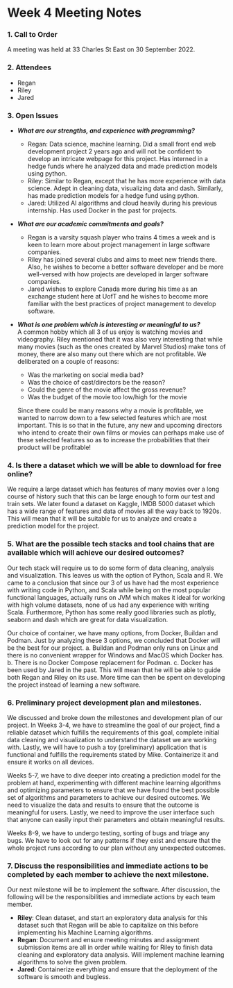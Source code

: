 # Week 4 Meeting Notes

### 1. Call to Order

A meeting was held at 33 Charles St East on 30 September 2022.

### 2. Attendees
* Regan
* Riley
* Jared

### 3. Open Issues
* ***What are our strengths, and experience with programming?***
    * Regan: Data science, machine learning. Did a small front end web development project 2 years ago and will not be confident to develop an intricate webpage for this project. Has interned in a hedge funds where he analyzed data and made prediction models using python.
    * Riley: Similar to Regan, except that he has more experience with data science. Adept in cleaning data, visualizing data and dash. Similarly, has made prediction models for a hedge fund using python.
    * Jared: Utilized AI algorithms and cloud heavily during his previous internship. Has used Docker in the past for projects.

* ***What are our academic commitments and goals?***
    * Regan is a varsity squash player who trains 4 times a week and is keen to learn more about project management in large software companies.
    * Riley has joined several clubs and aims to meet new friends there. Also, he wishes to become a better software developer and be more well-versed with how projects are developed in larger software companies.
    * Jared wishes to explore Canada more during his time as an exchange student here at UofT and he wishes to become more familiar with the best practices of project management to develop software.
    
* ***What is one problem which is interesting or meaningful to us?*** <br />
    A common hobby which all 3 of us enjoy is watching movies and videography. Riley mentioned that it was also very interesting that while many movies (such as the ones created by Marvel Studios) make tons of money, there are also many out there which are not profitable. We deliberated on a couple of reasons:
    * Was the marketing on social media bad?
    * Was the choice of cast/directors be the reason?
    * Could the genre of the movie affect the gross revenue?
    * Was the budget of the movie too low/high for the movie 
    
    Since there could be many reasons why a movie is profitable, we wanted to narrow down to a few selected features which are most important. This is so that in the future, any new and upcoming directors who intend to create their own films or movies can perhaps make use of these selected features so as to increase the probabilities that their product will be profitable!

### 4. Is there a dataset which we will be able to download for free online?

We require a large dataset which has features of many movies over a long course of history such that this can be large enough to form our test and train sets. We later found a dataset on Kaggle, IMDB 5000 dataset which has a wide range of features and data of movies all the way back to 1920s. This will mean that it will be suitable for us to analyze and create a prediction model for the project.

###  5. What are the possible tech stacks and tool chains that are available which will achieve our desired outcomes?

Our tech stack will require us to do some form of data cleaning, analysis and visualization. This leaves us with the option of Python, Scala and R. We came to a conclusion that since our 3 of us have had the most experience with writing
code in Python, and Scala while being on the most popular functional languages, actually runs on JVM which makes it ideal for working with high volume datasets, none of us had any experience with writing Scala. Furthermore, Python has
some really good libraries such as plotly, seaborn and dash which are great for data visualization.

Our choice of container, we have many options, from Docker, Buildan and Podman. Just by analyzing these 3 options, we concluded that Docker will be the best for our project.
a. Buildan and Podman only runs on Linux and there is no convenient
wrapper for Windows and MacOS which Docker has.
b. There is no Docker Compose replacement for Podman.
c. Docker has been used by Jared in the past. This will mean that he will be
able to guide both Regan and Riley on its use. More time can then be
spent on developing the project instead of learning a new software.

###  6. Preliminary project development plan and milestones.

We discussed and broke down the milestones and development plan of our project. In Weeks 3-4, we have to streamline the goal of our project, find a reliable dataset which fulfills the requirements of this goal, complete initial data cleaning and visualization to understand the dataset we are working with. Lastly, we will have to push a toy (preliminary) application that is functional and fulfills the requirements stated by Mike. Containerize it and ensure it works on all devices.


Weeks 5-7, we have to dive deeper into creating a prediction model for the
problem at hand, experimenting with different machine learning algorithms and optimizing parameters to ensure that we have found the best possible set of algorithms and parameters to achieve our desired outcomes. We need to visualize the data and results to ensure that the outcome is meaningful for users. Lastly, we need to improve the user interface such that anyone can easily input their parameters and obtain meaningful results.

Weeks 8-9, we have to undergo testing, sorting of bugs and triage any bugs. We have to look out for any patterns if they exist and ensure that the whole project runs according to our plan without any unexpected outcomes.

###  7. Discuss the responsibilities and immediate actions to be completed by each member to achieve the next milestone.

Our next milestone will be to implement the software. After discussion, the
following will be the responsibilities and immediate actions by each team
member.
- <b>Riley</b>: Clean dataset, and start an exploratory data analysis for this dataset
such that Regan will be able to capitalize on this before implementing his
Machine Learning algorithms.
- <b>Regan</b>: Document and ensure meeting minutes and assignment
submission items are all in order while waiting for Riley to finish data
cleaning and exploratory data analysis. Will implement machine learning
algorithms to solve the given problem.
- <b>Jared</b>: Containerize everything and ensure that the deployment of the
software is smooth and bugless.


